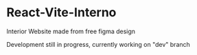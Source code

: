 # React-Vite-Interno
Interior Website made from free figma design

Development still in progress, currently working on "dev" branch

